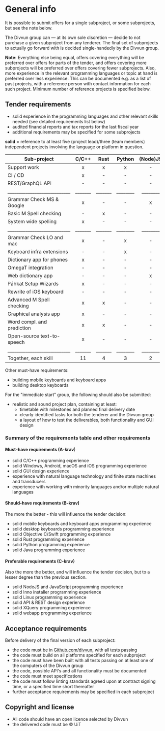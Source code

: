 # General info

It is possible to submit offers for a single subproject, or some subprojects, but see the note below.

The Divvun group can — at its own sole discretion — decide to not purchase a given subproject from any tenderer. The final set of subprojects to actually go forward with is decided single-handedly by the Divvun group.

**Note:** Everything else being equal, offers covering everything will be preferred over offers for parts of the tender, and offers covering more subprojects will be preferred over offers covering fewer subprojects. Also, more experience in the relevant programming languages or topic at hand is preferred over less experience. This can be documented e.g. as a list of past projects, with a reference person with contact information for each such project. Minimum number of reference projects is specified below.

## Tender requirements

* solid experience in the programming languages and other relevant skills needed (see detailed requirements list below)
* audited financial reports and tax reports for the last fiscal year
* additional requirements may be specified for some subprojects

**solid** = reference to at least five (project lead)/three (team members) independent projects involving the language or platform in question.

| Sub-project                | C/C++ |  Rust | Python |(Node)JS|  GUI  | iOS   | Android | macOS | Windows | Other |
| -------------------------- |:-----:|:-----:|:------:|:------:|:-----:|:-----:|:-------:|:-----:|:-------:|:-----:|
| Support work               |   x   |   x   |   x    |   -    |   -   |   x   |   x     |   x   |   x     |   -   |
| CI / CD                    |   x   |   -   |   -    |   -    |   -   |   x   |   x     |   x   |   x     | CI/CD |
| REST/GraphQL API           |   -   |   -   |   -    |   -    |   -   |   -   |   -     |   -   |   -     |API/RST|
|____________________________|_______|_______|________|________|_______|_______|_________|_______|_________|_______|
| Grammar Check MS & Google  |   x   |   -   |   -    |   x    |   x   |   x   |   x     |   x   |   x     |   -   | 
| Basic M Spell checking     |   -   |   x   |   -    |   -    |   -   |   x   |   x     |   -   |   -     |   -   |
| System wide spelling       |   x   |   -   |   -    |   -    |   -   |   -   |   -     |   x   |   x     |   -   |
|____________________________|_______|_______|________|________|_______|_______|_________|_______|_________|_______|
| Grammar Check LO and mac   |   x   |   -   |   x    |   -    |   -   |   -   |   -     |   x   |   x     |   -   |
| Keyboard infra extensions  |   -   |   -   |   x    |   -    |   -   |   -   |   -     |   x   |   x     |   -   |
| Dictionary app for phones  |   x   |   -   |   -    |   -    |   x   |   x   |   x     |   -   |   -     | Java  |
| OmegaT integration         |   -   |   -   |   -    |   -    |   -   |   -   |   -     |   x   |   x     | Java  |
| Web dictionary app         |   -   |   -   |   -    |   x    |   x   |   -   |   -     |   -   |   -     |XQR,wbp|
| Páhkat Setup Wizards       |   x   |   -   |   -    |   -    |   -   |   -   |   -     |   x   |   x     | Inno  |
| Rewrite of iOS keyboard    |   -   |   -   |   -    |   -    |   x   |   x   |   -     |   -   |   -     | Swift |
| Advanced M Spell checking  |   x   |   x   |   -    |   -    |   x   |   x   |   x     |   -   |   -     | Swift |
| Graphical analysis app     |   x   |   -   |   -    |   -    |   x   |   -   |   -     |   x   |   x     | Linux |
| Word compl. and prediction |   x   |   x   |   -    |   -    |   -   |   x   |   x     |   -   |   -     | Java  |
| Open-source text-to-speech |   x   |   -   |   -    |   -    |   -   |   -   |   -     |   x   |   x     |   -   |
|____________________________|_______|_______|________|________|_______|_______|_________|_______|_________|_______|
| Together, each skill       |  11   |   4   |   3    |   2    |   6   |   8   |   7     |  10   |   10    |   -   |

Other must-have requirements:

* building mobile keyboards and keyboard apps
* building desktop keyboards

For the "immediate start" group, the following should also be submitted:

* realistic and sound project plan, containing at least:
    * timetable with milestones and planned final delivery date
    * clearly identified tasks for both the tenderer and the Divvun group
    * a layout of how to test the deliverables, both functionality and GUI design

### Summary of the requirements table and other requirements

#### Must-have requirements (A-krav)

* solid C/C++ programming experience
* solid Windows, Android, macOS and iOS programming experience
* solid GUI design experience
* experience with natural language technology and finite state machines and transducers
* experience with working with minority languages and/or multiple natural languages

#### Should-have requirements (B-krav)

The more the better - this will influence the tender decision:

* solid mobile keyboards and keyboard apps programming experience
* solid desktop keyboards programming experience
* solid Objective C/Swift programming experience
* solid Rust programming experience
* solid Python programming experience
* solid Java programming experience

#### Preferable requirements (C-krav)

Also the more the better, and will influence the tender decision, but to a
lesser degree than the previous section.

* solid NodeJS and JavaScript programming experience
* solid Inno installer programming experience
* solid Linux programming experience
* solid API & REST design experience
* solid XQuery programming experience
* solid webapp programming experience

## Acceptance requirements

Before delivery of the final version of each subproject:

* the code must be in [Github.com/divvun](https://github.com/divvun), with all tests passing
* the code must build on all platforms specified for each subproject
* the code must have been built with all tests passing on at least one of the computers of the Divvun group
* the code, possible API's and all functionality must be documented
* the code must meet specifications
* the code must follow linting standards agreed upon at contract signing time, or a specified time short thereafter
* further acceptance requirements may be specified in each subproject

## Copyright and license

* All code should have an open licence selected by Divvun
* the delivered code must be © UiT
